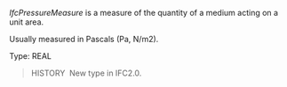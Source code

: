 ﻿_IfcPressureMeasure_ is a measure of the quantity of a medium acting on a unit area.

Usually measured in Pascals (Pa, N/m2).

Type: REAL

> HISTORY&nbsp; New type in IFC2.0.